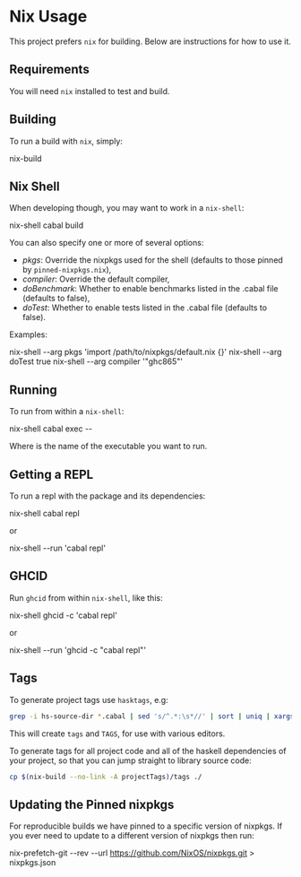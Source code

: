 # Nix Usage

This project prefers `nix` for building.
Below are instructions for how to use it.

## Requirements

You will need `nix` installed to test and build.

## Building

To run a build with `nix`, simply:

  nix-build

## Nix Shell

When developing though, you may want to work in a `nix-shell`:

  nix-shell
  cabal build

You can also specify one or more of several options:

- *pkgs*: Override the nixpkgs used for the shell (defaults to those pinned by `pinned-nixpkgs.nix`),
- *compiler*: Override the default compiler,
- *doBenchmark*: Whether to enable benchmarks listed in the .cabal file (defaults to false),
- *doTest*: Whether to enable tests listed in the .cabal file (defaults to false).

Examples:

  nix-shell --arg pkgs 'import /path/to/nixpkgs/default.nix {}'
  nix-shell --arg doTest true
  nix-shell --arg compiler '"ghc865"'

## Running

To run from within a `nix-shell`:

  nix-shell
  cabal exec -- <cmdname>

Where <cmdname> is the name of the executable you want to run.

## Getting a REPL

To run a repl with the package and its dependencies:

  nix-shell
  cabal repl

or

  nix-shell --run 'cabal repl'

## GHCID

Run `ghcid` from within `nix-shell`, like this:

  nix-shell
  ghcid -c 'cabal repl'

or

  nix-shell --run 'ghcid -c "cabal repl"'

## Tags

To generate project tags use `hasktags`, e.g:

```bash
grep -i hs-source-dir *.cabal | sed 's/^.*:\s*//' | sort | uniq | xargs hasktags
```

This will create `tags` and `TAGS`, for use with various editors.

To generate tags for all project code and all of the haskell dependencies of your project, so that you can jump straight to library source code:

```bash
cp $(nix-build --no-link -A projectTags)/tags ./
```

## Updating the Pinned nixpkgs

For reproducible builds we have pinned to a specific version of nixpkgs.
If you ever need to update to a different version of nixpkgs then run:

  nix-prefetch-git --rev <revision> --url https://github.com/NixOS/nixpkgs.git > nixpkgs.json

